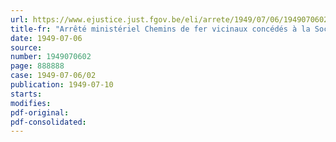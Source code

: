 ```yaml
---
url: https://www.ejustice.just.fgov.be/eli/arrete/1949/07/06/1949070602/justel
title-fr: "Arrêté ministériel Chemins de fer vicinaux concédés à la Société nationale des Chemins de fer vicinaux. - Tarif spécial applicable aux transports de marchandises"
date: 1949-07-06
source:
number: 1949070602
page: 888888
case: 1949-07-06/02
publication: 1949-07-10
starts:
modifies:
pdf-original:
pdf-consolidated:
---
```


